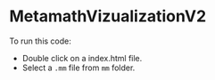 # MetamathVizualizationV2

To run this code:
- Double click on a index.html file.
- Select a `.mm` file from `mm` folder.
